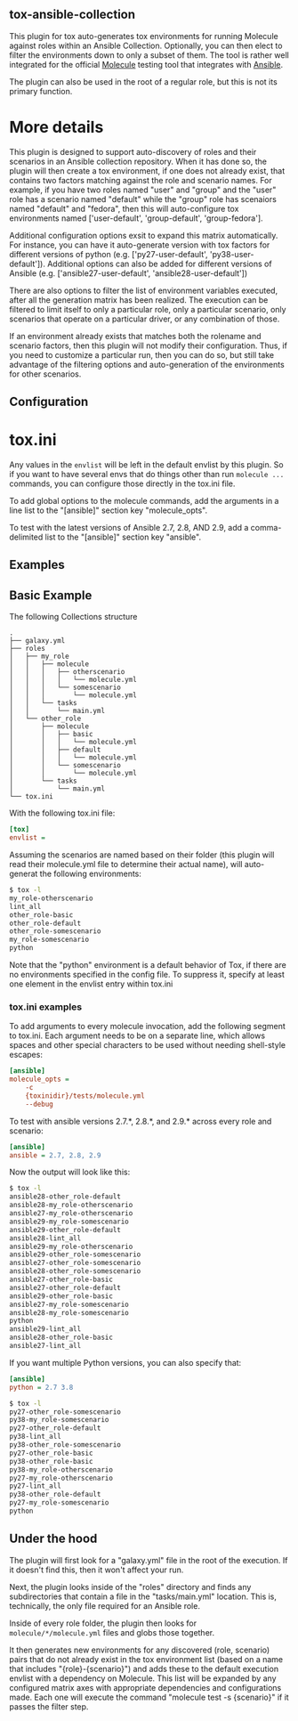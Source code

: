 tox-ansible-collection
----------------------

This plugin for tox auto-generates tox environments for running Molecule against roles within an Ansible
Collection. Optionally, you can then elect to filter the environments down to only a subset of them.
The tool is rather well integrated for the official [Molecule](https://github.com/ansible/molecule)
testing tool that integrates with [Ansible](https://github.com/ansible/ansible).

The plugin can also be used in the root of a regular role, but this is not its primary function.

More details
============

This plugin is designed to support auto-discovery of roles and their scenarios in an Ansible collection
repository. When it has done so, the plugin will then create a tox environment, if one does not already
exist, that contains two factors matching against the role and scenario names. For example, if you have
two roles named "user" and "group" and the "user" role has a scenario named "default" while the "group"
role has scenaiors named "default" and "fedora", then this will auto-configure tox environments named
['user-default', 'group-default', 'group-fedora'].

Additional configuration options exsit to expand this matrix automatically. For instance, you can have
it auto-generate version with tox factors for different versions of python (e.g.
['py27-user-default', 'py38-user-default']). Additional options can also be added for different versions
of Ansible (e.g. ['ansible27-user-default', 'ansible28-user-default'])

There are also options to filter the list of environment variables executed, after all the generation
matrix has been realized. The execution can be filtered to limit itself to only a particular role,
only a particular scenario, only scenarios that operate on a particular driver, or any combination of
those.

If an environment already exists that matches both the rolename and scenario factors, then this plugin
will not modify their configuration. Thus, if you need to customize a particular run, then you can do
so, but still take advantage of the filtering options and auto-generation of the environments for other
scenarios.

Configuration
-------------

tox.ini
=======

Any values in the `envlist` will be left in the default envlist by this plugin. So if you want to have
several envs that do things other than run `molecule ...` commands, you can configure those directly
in the tox.ini file.

To add global options to the molecule commands, add the arguments in a line list to the "[ansible]"
section key "molecule\_opts".

To test with the latest versions of Ansible 2.7, 2.8, AND 2.9, add a comma-delimited list to the
"[ansible]" section key "ansible".

Examples
--------

## Basic Example

The following Collections structure

```
.
├── galaxy.yml
├── roles
│   ├── my_role
│   │   ├── molecule
│   │   │   ├── otherscenario
│   │   │   │   └── molecule.yml
│   │   │   └── somescenario
│   │   │       └── molecule.yml
│   │   └── tasks
│   │       └── main.yml
│   └── other_role
│       ├── molecule
│       │   ├── basic
│       │   │   └── molecule.yml
│       │   ├── default
│       │   │   └── molecule.yml
│       │   └── somescenario
│       │       └── molecule.yml
│       └── tasks
│           └── main.yml
└── tox.ini
```

With the following tox.ini file:

```ini
[tox]
envlist =
```
Assuming the scenarios are named based on their folder (this plugin will read their
molecule.yml file to determine their actual name), will auto-generat the following
environments:

```bash
$ tox -l
my_role-otherscenario
lint_all
other_role-basic
other_role-default
other_role-somescenario
my_role-somescenario
python
```

Note that the "python" environment is a default behavior of Tox, if there are no
environments specified in the config file. To suppress it, specify at least one element
in the envlist entry within tox.ini

### tox.ini examples
To add arguments to every molecule invocation, add the
following segment to tox.ini. Each argument needs to be on a separate line, which allows
spaces and other special characters to be used without needing shell-style escapes:
```ini
[ansible]
molecule_opts =
    -c
    {toxinidir}/tests/molecule.yml
    --debug
```

To test with ansible versions 2.7.\*, 2.8.\*, and 2.9.\* across every role and scenario:
```ini
[ansible]
ansible = 2.7, 2.8, 2.9
```

Now the output will look like this:
```bash
$ tox -l
ansible28-other_role-default
ansible28-my_role-otherscenario
ansible27-my_role-otherscenario
ansible29-my_role-somescenario
ansible29-other_role-default
ansible28-lint_all
ansible29-my_role-otherscenario
ansible29-other_role-somescenario
ansible27-other_role-somescenario
ansible28-other_role-somescenario
ansible27-other_role-basic
ansible27-other_role-default
ansible29-other_role-basic
ansible27-my_role-somescenario
ansible28-my_role-somescenario
python
ansible29-lint_all
ansible28-other_role-basic
ansible27-lint_all
```

If you want multiple Python versions, you can also specify that:

```ini
[ansible]
python = 2.7 3.8
```

```bash
$ tox -l
py27-other_role-somescenario
py38-my_role-somescenario
py27-other_role-default
py38-lint_all
py38-other_role-somescenario
py27-other_role-basic
py38-other_role-basic
py38-my_role-otherscenario
py27-my_role-otherscenario
py27-lint_all
py38-other_role-default
py27-my_role-somescenario
python
```

Under the hood
--------------

The plugin will first look for a "galaxy.yml" file in the root of the execution. If it doesn't find this,
then it won't affect your run.

Next, the plugin looks inside of the "roles" directory and finds any subdirectories that contain a file
in the "tasks/main.yml" location. This is, technically, the only file required for an Ansible role.

Inside of every role folder, the plugin then looks for `molecule/*/molecule.yml` files and globs those
together.

It then generates new environments for any discovered (role, scenario) pairs that do not already exist
in the tox environment list (based on a name that includes "{role}-{scenario}")
and adds these to the default execution envlist with a dependency on
Molecule. This list will be expanded by any configured matrix axes with appropriate dependencies and
configurations made. Each one will execute the command "molecule test -s {scenario}" if it passes the
filter step.
